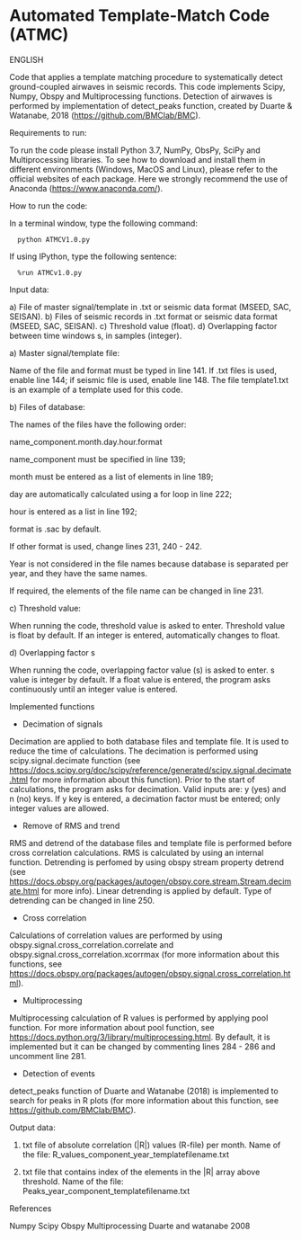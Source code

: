 # Automated Template-Match Code (ATMC)

ENGLISH

Code that applies a template matching procedure to systematically detect ground-coupled airwaves 
in seismic records. This code implements Scipy, Numpy, Obspy and Multiprocessing functions. Detection of 
airwaves is performed by implementation of detect_peaks function, created by Duarte & Watanabe, 2018 
(https://github.com/BMClab/BMC). 

Requirements to run:

To run the code please install Python 3.7, NumPy, ObsPy, SciPy and Multiprocessing libraries. To see how to download
and install them in different environments (Windows, MacOS and Linux), please refer to the official websites of each
package. Here we strongly recommend the use of Anaconda (https://www.anaconda.com/). 

How to run the code:

In a terminal window, type the following command:

      python ATMCV1.0.py 
      
If using IPython, type the following sentence:

      %run ATMCv1.0.py

Input data:

a) File of master signal/template in .txt or seismic data format (MSEED, SAC, SEISAN).
b) Files of seismic records in .txt format or seismic data format (MSEED, SAC, SEISAN).
c) Threshold value (float).
d) Overlapping factor between time windows s, in samples (integer). 

a) Master signal/template file:

Name of the file and format must be typed in line 141. If .txt files is used, 
enable line 144; if seismic file is used, enable line 148. The file template1.txt 
is an example of a template used for this code.

b) Files of database:

The names of the files have the following order:

name_component.month.day.hour.format

name_component must be specified in line 139;

month must be entered as a list of elements in line 189;

day are automatically calculated using a for loop in line 222;

hour is entered as a list in line 192;

format is .sac by default. 

If other format is used, change lines 231, 240 - 242.

Year is not considered in the file names because database is separated
per year, and they have the same names. 

If required, the elements of the file name can be changed in line 231.

c) Threshold value:

When running the code, threshold value is asked to enter. Threshold value
is float by default. If an integer is entered, automatically changes to float.

d) Overlapping factor s

When running the code, overlapping factor value (s) is asked to enter. s value
is integer by default. If a float value is entered, the program asks continuously
until an integer value is entered.

Implemented functions

- Decimation of signals

Decimation are applied to both database files and template file. It is used to reduce
the time of calculations. The decimation is performed using scipy.signal.decimate
function (see https://docs.scipy.org/doc/scipy/reference/generated/scipy.signal.decimate.html
for more information about this function). 
Prior to the start of calculations, the program asks for decimation. Valid inputs are: y (yes) and n (no) 
keys. If y key is entered, a decimation factor must be entered; only integer values are allowed.

- Remove of RMS and trend

RMS and detrend of the database files and template file is performed before cross correlation
calculations. RMS is calculated by using an internal function. Detrending is perfomed by 
using obspy stream property detrend (see https://docs.obspy.org/packages/autogen/obspy.core.stream.Stream.decimate.html
for more info). Linear detrending is applied by default. Type of detrending can be changed in line 250.

- Cross correlation 

Calculations of correlation values are performed by using obspy.signal.cross_correlation.correlate
and obspy.signal.cross_correlation.xcorrmax (for more information about this functions, see
https://docs.obspy.org/packages/autogen/obspy.signal.cross_correlation.html). 

- Multiprocessing

Multiprocessing calculation of R values is performed by applying pool function. For more information
about pool function, see https://docs.python.org/3/library/multiprocessing.html. 
By default, it is implemented but it can be changed by commenting lines 284 - 286 and uncomment line 281.

- Detection of events

detect_peaks function of Duarte and Watanabe (2018) is implemented to search for peaks in R plots (for more information
about this function, see https://github.com/BMClab/BMC). 

Output data:

1. txt file of absolute correlation (|R|) values (R-file) per month. 
   Name of the file: R_values_component_year_templatefilename.txt
   
2) txt file that contains index of the elements in the |R| array above threshold.
  Name of the file: Peaks_year_component_templatefilename.txt

References

Numpy
Scipy
Obspy
Multiprocessing
Duarte and watanabe 2008
